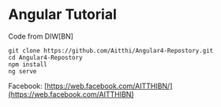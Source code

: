 # Angular Tutorial

Code from DIW[BN]

```
git clone https://github.com/Aitthi/Angular4-Repostory.git
cd Angular4-Repostory
npm install
ng serve
```

Facebook: [https://web.facebook.com/AITTHIBN/](https://web.facebook.com/AITTHIBN)

